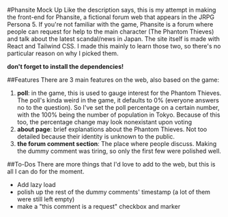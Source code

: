 #Phansite Mock Up
Like the description says, this is my attempt in making the front-end for Phansite, a fictional forum web that appears in the JRPG Persona 5. If you're not familiar with the game, Phansite is a forum where people can request for help to the main character (The Phantom Thieves) and talk about the latest scandal/news in Japan. The site itself is made with React and Tailwind CSS. I made this mainly to learn those two, so there's no particular reason on why I picked them.

**don't forget to install the dependencies!**

##Features
There are 3 main features on the web, also based on the game:
1. **poll**: in the game, this is used to gauge interest for the Phantom Thieves. The poll's kinda weird in the game, it defaults to 0% (everyone answers no to the question). So I've set the poll percentage on a certain number, with the 100% being the number of population in Tokyo. Because of this too, the percentage change may look nonexistant upon voting
2. **about page**: brief explanations about the Phantom Thieves. Not too detailed because their identity is unknown to the public.
3. **the forum comment section**: The place where people discuss. Making the dummy comment was tiring, so only the first few were polished well.

##To-Dos
There are more things that I'd love to add to the web, but this is all I can do for the moment.
* Add lazy load
* polish up the rest of the dummy comments' timestamp (a lot of them were still left empty)
* make a "this comment is a request" checkbox and marker
